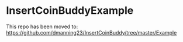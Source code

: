 InsertCoinBuddyExample
======================

This repo has been moved to:
https://github.com/dmanning23/InsertCoinBuddy/tree/master/Example

